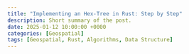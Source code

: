 ```yaml
---
title: "Implementing an Hex-Tree in Rust: Step by Step"
description: Short summary of the post.
date: 2025-01-12 10:00:00 +0000
categories: [Geospatial]
tags: [Geospatial, Rust, Algorithms, Data Structure]
---
```

